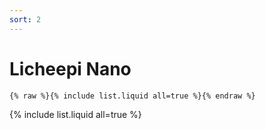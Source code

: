 ```yaml
---
sort: 2
---
```


# Licheepi Nano

```
{% raw %}{% include list.liquid all=true %}{% endraw %}
```

{% include list.liquid all=true %}
